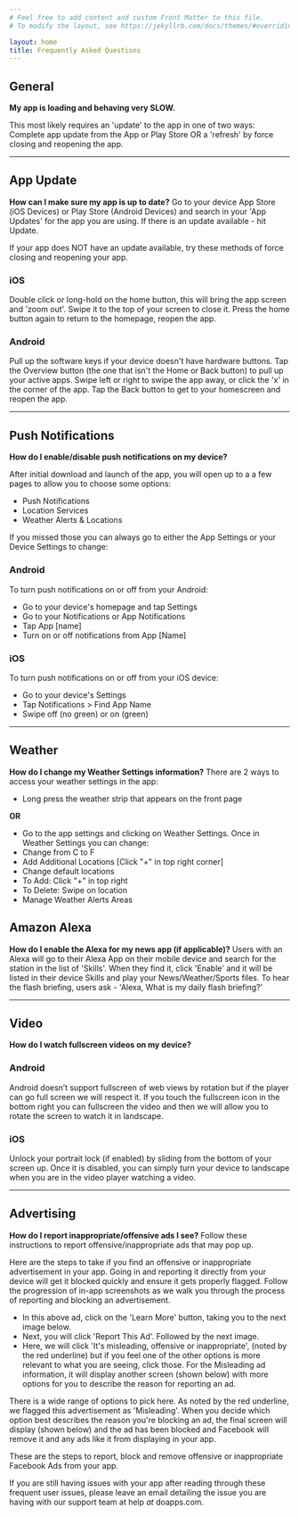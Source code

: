 ```yaml
---
# Feel free to add content and custom Front Matter to this file.
# To modify the layout, see https://jekyllrb.com/docs/themes/#overriding-theme-defaults

layout: home
title: Frequently Asked Questions
---
```


## General
**My app is loading and behaving very SLOW.**

This most likely requires an 'update' to the app in one of two ways: Complete app update from the App or Play Store OR a 'refresh' by force closing and reopening the app.

---

## App Update
**How can I make sure my app is up to date?**
Go to your device App Store (iOS Devices) or Play Store (Android Devices) and search in your 'App Updates' for the app you are using. If there is an update available - hit Update.

If your app does NOT have an update available, try these methods of force closing and reopening your app.

### iOS
Double click or long-hold on the home button, this will bring the app screen and 'zoom out'.
Swipe it to the top of your screen to close it. 
Press the home button again to return to the homepage, reopen the app.

### Android
Pull up the software keys if your device doesn't have hardware buttons.
Tap the Overview button (the one that isn't the Home or Back button) to pull up your active apps.
Swipe left or right to swipe the app away, or click the 'x' in the corner of the app.
Tap the Back button to get to your homescreen and reopen the app.


---
## Push Notifications
**How do I enable/disable push notifications on my device?**

After initial download and launch of the app, you will open up to a a few pages to allow you to choose some options:

* Push Notifications
* Location Services
* Weather Alerts & Locations

If you missed those you can always go to either the App Settings or your Device Settings to change: 

### Android
To turn push notifications on or off from your Android:

* Go to your device's homepage and tap Settings
* Go to your Notifications or App Notifications
* Tap App [name]
* Turn on or off notifications from App [Name]

### iOS
To turn push notifications on or off from your iOS device:

* Go to your device's Settings
* Tap Notifications > Find App Name
* Swipe off (no green) or on (green)

---
## Weather
**How do I change my Weather Settings information?**
There are 2 ways to access your weather settings in the app:

* Long press the weather strip that appears on the front page

**OR**

* Go to the app settings and clicking on Weather Settings. Once in Weather Settings you can change:
* Change from C to F
* Add Additional Locations [Click "+" in top right corner]
* Change default locations
* To Add: Click "+" in top right
* To Delete: Swipe on location
* Manage Weather Alerts Areas

## Amazon Alexa
**How do I enable the Alexa for my news app (if applicable)?**
Users with an Alexa will go to their Alexa App on their mobile device and search for the station in the list of 'Skills'. When they find it,  click 'Enable' and it will be listed in their device Skills and play your News/Weather/Sports files. To hear the flash briefing, users ask - 'Alexa, What is my daily flash briefing?'

---
## Video
**How do I watch fullscreen videos on my device?**

### Android
Android doesn’t support fullscreen of web views by rotation but if the player can go full screen we will respect it.  If you touch the fullscreen icon in the bottom right you can fullscreen the video and then we will allow you to rotate the screen to watch it in landscape.

### iOS
Unlock your portrait lock (if enabled) by sliding from the bottom of your screen up. Once it is disabled, you can simply turn your device to landscape when you are in the video player watching a video.

---
## Advertising
**How do I report inappropriate/offensive ads I see?**
Follow these instructions to report offensive/inappropriate ads that may pop up.

Here are the steps to take if you find an offensive or inappropriate advertisement in your app. Going in and reporting it directly from your device will get it blocked quickly and ensure it gets properly flagged. Follow the progression of in-app screenshots as we walk you through the process of reporting and blocking an advertisement.

* In this above ad, click on the 'Learn More' button, taking you to the next image below.
* Next, you will click 'Report This Ad'. Followed by the next image. 
* Here, we will click 'It's misleading, offensive or inappropriate', (noted by the red underline) but if you feel one of the other options is more relevant to what you are seeing, click those. For the Misleading ad information, it will display another screen (shown below) with more options for you to describe the reason for reporting an ad.

There is a wide range of options to pick here. As noted by the red underline, we flagged this advertisement as 'Misleading'. When you decide which option best describes the reason you're blocking an ad, the final screen will display (shown below) and the ad has been blocked and Facebook will remove it and any ads like it from displaying in your app.

These are the steps to report, block and remove offensive or inappropriate Facebook Ads from your app.

If you are still having issues with your app after reading through these frequent user issues, please leave an email detailing the issue you are having with our support team at help _at_ doapps.com. 
